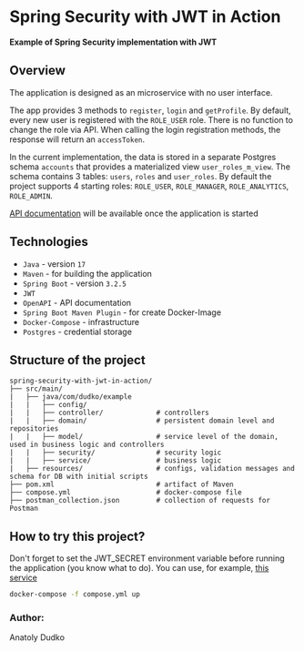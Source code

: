 # Spring Security with JWT in Action

**Example of Spring Security implementation with JWT**

## Overview

The application is designed as an microservice with no user interface.

The app provides 3 methods to `register`, `login` and `getProfile`. By default, every new user is registered with the
`ROLE_USER` role. There is no function to change the role via API. When calling the login registration methods, the
response will return an `accessToken`.

In the current implementation, the data is stored in a separate Postgres schema `accounts` that provides a materialized
view `user_roles_m_view`. The schema contains 3 tables: `users`, `roles` and `user_roles`. By default the project
supports 4 starting roles: `ROLE_USER`, `ROLE_MANAGER`, `ROLE_ANALYTICS`, `ROLE_ADMIN`.

[API documentation](http://localhost:8080/swagger-ui/index.html#/) will be available once the application is started

## Technologies

- `Java` - version `17`
- `Maven` - for building the application
- `Spring Boot` - version `3.2.5`
- `JWT`
- `OpenAPI` - API documentation
- `Spring Boot Maven Plugin` - for create Docker-Image
- `Docker-Compose` - infrastructure
- `Postgres` - credential storage

## Structure of the project

```
spring-security-with-jwt-in-action/
├── src/main/
|   ├── java/com/dudko/example
|   |   ├── config/
|   |   ├── controller/             # controllers
|   |   ├── domain/                 # persistent domain level and repositories
|   |   ├── model/                  # service level of the domain, used in business logic and controllers
|   |   ├── security/               # security logic
|   |   ├── service/                # business logic
|   ├── resources/                  # configs, validation messages and schema for DB with initial scripts
├── pom.xml                         # artifact of Maven
├── compose.yml                     # docker-compose file
├── postman_collection.json         # collection of requests for Postman
```

## How to try this project?

Don't forget to set the JWT_SECRET environment variable before running the application (you know what to do).
You can use, for example, [this service](https://emn178.github.io/online-tools/sha256.html)

```sh
docker-compose -f compose.yml up
```

### Author:

Anatoly Dudko
